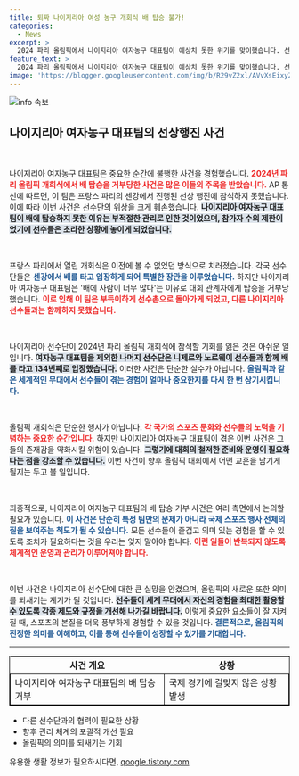 ```yaml
---
title: 퇴짜 나이지리아 여성 농구 개회식 배 탑승 불가!
categories:
  - News
excerpt: >
  2024 파리 올림픽에서 나이지리아 여자농구 대표팀이 예상치 못한 위기를 맞이했습니다. 선상 행진에 탑승하지 못한 그들, 과연 어떤 일이 있었을까요? 클릭해서 자세한 내용을 확인하세요!
feature_text: >
  2024 파리 올림픽에서 나이지리아 여자농구 대표팀이 예상치 못한 위기를 맞이했습니다. 선상 행진에 탑승하지 못한 그들, 과연 어떤 일이 있었을까요? 클릭해서 자세한 내용을 확인하세요!
image: 'https://blogger.googleusercontent.com/img/b/R29vZ2xl/AVvXsEixyZcFfHzMRdzZMjFBmAUKJYCLCGyLL1o632UiGVXcaFdKo_bkvkuCioo0uUKlGfBVcT3P84aROyZIXSBEx3Aw5nCQ3pTgDom1WDC4m8eifvWiAmWEEVb4x6G_l8C0QH225ldMjyaFvpxGEBGNO37VmDTDMHGhJPq73UglMfDca1-0aw/s1600/blogspot.png'
---
```


<p><img src="https://blogger.googleusercontent.com/img/b/R29vZ2xl/AVvXsEixyZcFfHzMRdzZMjFBmAUKJYCLCGyLL1o632UiGVXcaFdKo_bkvkuCioo0uUKlGfBVcT3P84aROyZIXSBEx3Aw5nCQ3pTgDom1WDC4m8eifvWiAmWEEVb4x6G_l8C0QH225ldMjyaFvpxGEBGNO37VmDTDMHGhJPq73UglMfDca1-0aw/s1600/blogspot.png" alt="info 속보" /></p>

<h2 data-ke-size="size26">나이지리아 여자농구 대표팀의 선상행진 사건</h2>

<p data-ke-size="size16">&nbsp;</p>

<p>나이지리아 여자농구 대표팀은 중요한 순간에 불행한 사건을 경험했습니다. <b><span style="color: #ee2323;">2024년 파리 올림픽 개회식에서 배 탑승을 거부당한 사건은 많은 이들의 주목을 받았습니다.</span></b> AP 통신에 따르면, 이 팀은 프랑스 파리의 센강에서 진행된 선상 행진에 참석하지 못했습니다. 이에 따라 이번 사건은 선수단의 위상을 크게 훼손했습니다. <b><span style="background-color: #21538527;">나이지리아 여자농구 대표팀이 배에 탑승하지 못한 이유는 부적절한 관리로 인한 것이었으며, 참가자 수의 제한이었기에 선수들은 초라한 상황에 놓이게 되었습니다.</span></b> </p>

<p data-ke-size="size16">&nbsp;</p>

<p>프랑스 파리에서 열린 개회식은 이전에 볼 수 없었던 방식으로 치러졌습니다. 각국 선수단들은 <b><span style="color: #1a5490;">센강에서 배를 타고 입장하게 되어 특별한 장관을 이루었습니다.</span></b> 하지만 나이지리아 여자농구 대표팀은 '배에 사람이 너무 많다'는 이유로 대회 관계자에게 탑승을 거부당했습니다. <b><span style="color: #ee2323;">이로 인해 이 팀은 부득이하게 선수촌으로 돌아가게 되었고, 다른 나이지리아 선수들과는 함께하지 못했습니다.</span></b> </p>

<p data-ke-size="size16">&nbsp;</p>

<p>나이지리아 선수단이 2024년 파리 올림픽 개회식에 참석할 기회를 잃은 것은 아쉬운 일입니다. <b><span style="background-color: #21538527;">여자농구 대표팀을 제외한 나머지 선수단은 니제르와 노르웨이 선수들과 함께 배를 타고 134번째로 입장했습니다.</span></b> 이러한 사건은 단순한 실수가 아닙니다. <b><span style="color: #1a5490;">올림픽과 같은 세계적인 무대에서 선수들이 겪는 경험이 얼마나 중요한지를 다시 한 번 상기시킵니다.</span></b></p>

<p data-ke-size="size16">&nbsp;</p>

<p>올림픽 개회식은 단순한 행사가 아닙니다. <b><span style="color: #ee2323;">각 국가의 스포츠 문화와 선수들의 노력을 기념하는 중요한 순간입니다.</span></b> 하지만 나이지리아 여자농구 대표팀이 겪은 이번 사건은 그들의 존재감을 약화시킬 위험이 있습니다. <b><span style="background-color: #21538527;">그렇기에 대회의 철저한 준비와 운영이 필요하다는 점을 강조할 수 있습니다.</span></b> 이번 사건이 향후 올림픽 대회에서 어떤 교훈을 남기게 될지는 두고 볼 일입니다. </p>

<p data-ke-size="size16">&nbsp;</p>

<p>최종적으로, 나이지리아 여자농구 대표팀의 배 탑승 거부 사건은 여러 측면에서 논의할 필요가 있습니다. <b><span style="color: #1a5490;">이 사건은 단순히 특정 팀만의 문제가 아니라 국제 스포츠 행사 전체의 질을 보여주는 척도가 될 수 있습니다.</span></b> 모든 선수들이 즐겁고 의미 있는 경험을 할 수 있도록 조치가 필요하다는 것을 우리는 잊지 말아야 합니다. <b><span style="color: #ee2323;">이런 일들이 반복되지 않도록 체계적인 운영과 관리가 이루어져야 합니다.</span></b> </p>

<p data-ke-size="size16">&nbsp;</p>

<p>이번 사건은 나이지리아 선수단에 대한 큰 실망을 안겼으며, 올림픽의 새로운 또한 의미를 되새기는 계기가 될 것입니다. <b><span style="background-color: #21538527;">선수들이 세계 무대에서 자신의 경험을 최대한 활용할 수 있도록 각종 제도와 규정을 개선해 나가길 바랍니다.</span></b> 이렇게 중요한 요소들이 잘 지켜질 때, 스포츠의 본질을 더욱 풍부하게 경험할 수 있을 것입니다. <b><span style="color: #1a5490;">결론적으로, 올림픽의 진정한 의미를 이해하고, 이를 통해 선수들이 성장할 수 있기를 기대합니다.</span></b> </p>

<hr />

<table style="width: 100%; border: 1px solid #000;">
    <tr>
        <td style="text-align: center; height: 17px;"><b>사건 개요</b></td>
        <td style="text-align: center; height: 17px;"><b>상황</b></td>
    </tr>
    <tr>
        <td style="border: 1px solid #000;">나이지리아 여자농구 대표팀의 배 탑승 거부</td>
        <td style="border: 1px solid #000;">국제 경기에 걸맞지 않은 상황 발생</td>
    </tr>
</table>

<ul>
    <li>다른 선수단과의 협력이 필요한 상황</li>
    <li>향후 관리 체계의 포괄적 개선 필요</li>
    <li>올림픽의 의미를 되새기는 기회</li>
</ul>

<p data-ke-size="size16"></p>
유용한 생활 정보가 필요하시다면, <a href="https://qoogle.tistory.com" rel="dofollow">qoogle.tistory.com</a>


